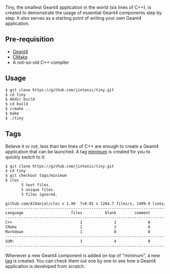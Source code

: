 Tiny, the smallest Geant4 application in the world (six lines of C++), is created to demonstrate the usage of essential Geant4 components step by step. It also serves as a starting point of writing your own Geant4 application.

## Pre-requisition
- [Geant4](https://geant4.web.cern.ch/support/download)
- [CMake](https://cmake.org/download/)
- A not-so-old C++ compiler

## Usage

```sh
$ git clone https://github.com/jintonic/tiny.git
$ cd tiny
$ mkdir build
$ cd build
$ ccmake ..
$ make
$ ./tiny
```

## Tags

Believe it or not, less than ten lines of C++ are enough to create a Geant4 application that can be launched. A tag [minimum](https://github.com/jintonic/tiny/releases/tag/minimum) is created for you to quickly switch to it:

```sh
$ git clone https://github.com/jintonic/tiny.git
$ cd tiny
$ git checkout tags/minimum
$ cloc .
       5 text files.
       5 unique files.
       3 files ignored.

github.com/AlDanial/cloc v 1.90  T=0.01 s (264.7 files/s, 1499.9 lines/s)
-------------------------------------------------------------------------------
Language                     files          blank        comment           code
-------------------------------------------------------------------------------
C++                              1              1              0              6
CMake                            1              3              0              6
Markdown                         1              0              0              1
-------------------------------------------------------------------------------
SUM:                             3              4              0             13
-------------------------------------------------------------------------------
```

Whenever a new Geant4 component is added on top of "minimum", a new [tag](https://github.com/jintonic/tiny/tags) is created. You can check them out one by one to see how a Geant4 application is developed from scratch.
